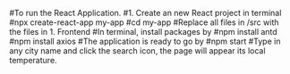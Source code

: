 #To run the React Application.
#1. Create an new React project in terminal
#npx create-react-app my-app
#cd my-app
#Replace all files in /src with the files in 1. Frontend
#In terminal, install packages by
#npm install antd
#npm install axios
#The application is ready to go by
#npm start
#Type in any city name and click the search icon, the page will appear its local temperature.
